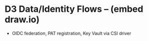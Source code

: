 # D3 Data/Identity Flows – (embed draw.io)

- OIDC federation, PAT registration, Key Vault via CSI driver
